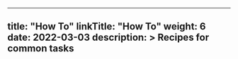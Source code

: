 
---
title: "How To"
linkTitle: "How To"
weight: 6
date: 2022-03-03
description: >
  Recipes for common tasks
---


